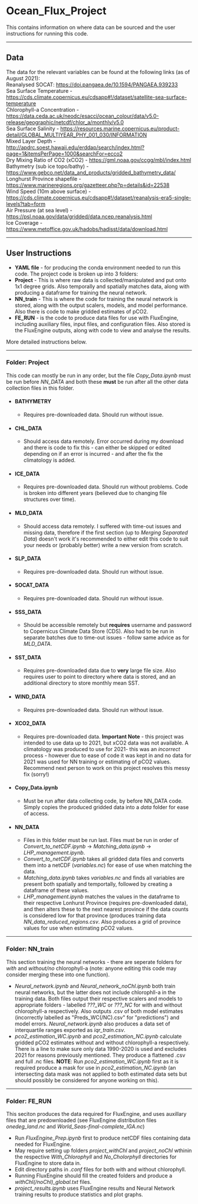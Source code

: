 # Ocean_Flux_Project
This contains information on where data can be sourced and the user instructions for running this code.

***

## Data
The data for the relevant variables can be found at the following links (as of August 2021): <br>
Reanalysed SOCAT: https://doi.pangaea.de/10.1594/PANGAEA.939233 <br>
Sea Surface Temperature - https://cds.climate.copernicus.eu/cdsapp#!/dataset/satellite-sea-surface-temperature <br>
Chlorophyll-a Concentration - https://data.ceda.ac.uk/neodc/esacci/ocean_colour/data/v5.0-release/geographic/netcdf/chlor_a/monthly/v5.0 <br>
Sea Surface Salinity - https://resources.marine.copernicus.eu/product-detail/GLOBAL_MULTIYEAR_PHY_001_030/INFORMATION <br>
Mixed Layer Depth - http://apdrc.soest.hawaii.edu/erddap/search/index.html?page=1&itemsPerPage=1000&searchFor=ecco2 <br>
Dry Mixing Ratio of CO2 (xCO2) - https://gml.noaa.gov/ccgg/mbl/index.html <br>
Bathymetry (sub ice topo/bathy) - https://www.gebco.net/data_and_products/gridded_bathymetry_data/ <br>
Longhurst Province shapefile - https://www.marineregions.org/gazetteer.php?p=details&id=22538 <br>
Wind Speed (10m above surface) - https://cds.climate.copernicus.eu/cdsapp#!/dataset/reanalysis-era5-single-levels?tab=form <br>
Air Pressure (at sea level) - https://psl.noaa.gov/data/gridded/data.ncep.reanalysis.html <br>
Ice Coverage - https://www.metoffice.gov.uk/hadobs/hadisst/data/download.html <br>

***

## User Instructions
+ **YAML file** - for producing the conda environment needed to run this code.
The project code is broken up into 3 folders: <br>
+ **Project** - This is where raw data is collected/manipulated and put onto 1x1 degree grids. Also temporally and spatially matches data, along with producing a dataframe for training the neural network. <br>
 + **NN_train** - This is where the code for training the neural network is stored, along with the output scalers, models, and model performance. Also there is code to make gridded estimates of pCO2. <br>
+ **FE_RUN** - is the code to produce data files for use with FluxEngine, including auxiliary files, input files, and configuration files. Also stored is the FluxEngine outputs, along with code to view and analyse the results. <br>

More detailed instructions below. <br>

***

### Folder: Project
This code can mostly be run in any order, but the file *Copy_Data.ipynb* must be run before *NN_DATA* and both these **must** be run after all the other data collection files in this folder. <br>
+ #### BATHYMETRY <br>
   - Requires pre-downloaded data. Should run without issue.
+ #### CHL_DATA <br>
   - Should access data remotely. Error occurred during my download and there is code to fix this - can either be skipped or edited depending on if an error is incurred - and after the fix the climatology is added.
+ #### ICE_DATA <br>
   - Requires pre-downloaded data. Should run without problems. Code is broken into different years (believed due to changing file structures over time).
+ #### MLD_DATA <br>
   - Should access data remotely. I suffered with time-out issues and missing data, therefore if the first section (up to *Merging Separated Data*) doesn't work it's recommended to either edit this code to suit your needs or (probably better) write a new version from scratch. 
+ #### SLP_DATA <br>
   - Requires pre-downloaded data. Should run without issue.
+ #### SOCAT_DATA <br>
   - Requires pre-downloaded data. Should run without issue.
+ #### SSS_DATA <br>
   - Should be accessible remotely but **requires** username and password to Copernicus Climate Data Store (CDS). Also had to be run in separate batches due to time-out issues - follow same advice as for *MLD_DATA*.
+ #### SST_DATA <br>
   - Requires pre-downloaded data due to **very** large file size. Also requires user to point to directory where data is stored, and an additional directory to store monthly mean SST. 
+ #### WIND_DATA <br>
   - Requires pre-downloaded data. Should run without issue.
+ #### XCO2_DATA <br>
   - Requires pre-downloaded data. **Important Note** - this project was intended to use data up to 2021, but xCO2 data was not available. A climatology was produced to use for 2021- this was an *incorrect* process - however due to ease of code it was kept in and no data for 2021 was used for NN training or estimating of pCO2 values. Recommend next person to work on this project resolves this messy fix (sorry!)
+ #### Copy_Data.ipynb <br>
   - Must be run after data collecting code, by before NN_DATA code. Simply copies the produced gridded data into a *data* folder for ease of access.
+ #### NN_DATA <br>
   - Files in this folder must be run last. Files must be run in order of *Convert_to_netCDF.ipynb* -> *Matching_data.ipynb* -> *LHP_management.ipynb*. <br> 
   - *Convert_to_netCDF.ipynb* takes all gridded data files and converts them into a netCDF (*variables.nc*) for ease of use when matching the data. 
   - *Matching_data.ipynb* takes *variables.nc* and finds all variables are present both spatially and temportally, followed by creating a dataframe of these values. 
   - *LHP_management.ipynb* matches the values in the dataframe to their respective Lonhurst Province (requires pre-downloaded data), and then alters these to the next nearest province if the data counts is considered low for that province (produces training data *NN_data_reduced_regions.csv*. Also produces a grid of province values for use when estimating pCO2 values. <br>

***

### Folder: NN_train
This section training the neural networks - there are seperate folders for *with* and *without/no* chlorophyll-a (note: anyone editing this code may consider merging these into one function).<br>
+ *Neural_network.ipynb* and *Neural_network_noChl.ipynb* both train neural networks, but the latter does not include chlorophll-a in the training data. Both files output their respective scalers and models to appropriate folders - labelled *???_WC* or *???_NC* for with and without chlorophyll-a respectively. Also outputs .csv of both model estimates (incorrectly labelled as "Preds_WC(/NC).csv" for "predictions") and model errors. *Neural_network.ipynb* also produces a data set of interquartile ranges exported as *iqr_train.csv*.<br>
+ *pco2_estimation_WC.ipynb* and *pco2_estimation_NC.ipynb* calculate gridded pCO2 estimates without and without chlorophyll-a respectively. There is a line to make sure only data 1990-2020 is used and excludes 2021 for reasons previously mentioned. They produce a flattened .csv and full .nc files. **NOTE**: Run *pco2_estimation_WC.ipynb* first as it is required produce a mask for use in *pco2_estimation_NC.ipynb* (an intersecting data mask was not applied to both estimated data sets but should possibly be considered for anyone working on this).<br>

***

### Folder: FE_RUN
This seciton produces the data required for FluxEngine, and uses auxillary files that are predownloaded (see FluxEngine distribution files *onedeg_land.nc* and *World_Seas-final-complete_IGA.nc*)
- Run *FluxEngine_Prep.ipynb* first to produce netCDF files containing data needed for FluxEngine.
- May require setting up folders *project_withChl* and *project_noChl* wthinin the respective *With_Chlorophyll* and *No_Cholorphyll* directories for FluxEngine to store data in.
- Edit directory paths in *.conf* files for both with and without chlorophyll.
- Running FluxEngine should fill the created folders and produce a *withChl(/noChl)_global.txt* files.
- *project_results.ipynb* uses FluxEngine results and Neural Network training results to produce statistics and plot graphs.









